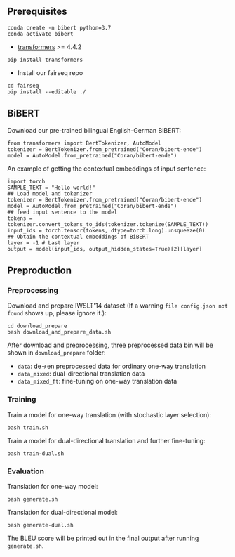 ## Prerequisites
```
conda create -n bibert python=3.7
conda activate bibert
```
* [transformers](https://github.com/huggingface/transformers) >= 4.4.2
```
pip install transformers
```
* Install our fairseq repo
```
cd fairseq
pip install --editable ./
```
## BiBERT
Download our pre-trained bilingual English-German BiBERT:
```
from transformers import BertTokenizer, AutoModel
tokenizer = BertTokenizer.from_pretrained("Coran/bibert-ende")
model = AutoModel.from_pretrained("Coran/bibert-ende")
```
An example of getting the contextual embeddings of input sentence:
```
import torch
SAMPLE_TEXT = "Hello world!"
## Load model and tokenizer
tokenizer = BertTokenizer.from_pretrained("Coran/bibert-ende")
model = AutoModel.from_pretrained("Coran/bibert-ende")
## feed input sentence to the model
tokens = tokenizer.convert_tokens_to_ids(tokenizer.tokenize(SAMPLE_TEXT))
input_ids = torch.tensor(tokens, dtype=torch.long).unsqueeze(0)
## Obtain the contextual embeddings of BiBERT
layer = -1 # Last layer
output = model(input_ids, output_hidden_states=True)[2][layer]
```
## Preproduction
### Preprocessing
Download and prepare IWSLT'14 dataset (If a warning `file config.json not found` shows up, please ignore it.):
```
cd download_prepare
bash download_and_prepare_data.sh
```

After download and preprocessing, three preprocessed data bin will be shown in `download_prepare` folder:
* `data`: de->en preprocessed data for ordinary one-way translation
* `data_mixed`: dual-directional translation data
* `data_mixed_ft`: fine-tuning on one-way translation data

### Training
Train a model for one-way translation (with stochastic layer selection):
```
bash train.sh
```

Train a model for dual-directional translation and further fine-tuning:
```
bash train-dual.sh
```
### Evaluation
Translation for one-way model:
```
bash generate.sh
```
Translation for dual-directional model:
```
bash generate-dual.sh
```

The BLEU score will be printed out in the final output after running `generate.sh`.

